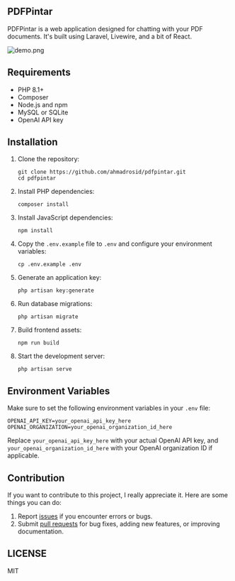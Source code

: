 ## PDFPintar

PDFPintar is a web application designed for chatting with your PDF documents. It's built using Laravel, Livewire, and a bit of React.

![demo.png](http://res.cloudinary.com/dr15yjl8w/image/upload/v1722672310/public/shc84ttvanftn575crkl.png)

## Requirements

- PHP 8.1+
- Composer
- Node.js and npm
- MySQL or SQLite
- OpenAI API key

## Installation

1. Clone the repository:
   ```
   git clone https://github.com/ahmadrosid/pdfpintar.git
   cd pdfpintar
   ```

2. Install PHP dependencies:
   ```
   composer install
   ```

3. Install JavaScript dependencies:
   ```
   npm install
   ```

4. Copy the `.env.example` file to `.env` and configure your environment variables:
   ```
   cp .env.example .env
   ```

5. Generate an application key:
   ```
   php artisan key:generate
   ```

6. Run database migrations:
   ```
   php artisan migrate
   ```

7. Build frontend assets:
   ```
   npm run build
   ```

8. Start the development server:
   ```
   php artisan serve
   ```

## Environment Variables

Make sure to set the following environment variables in your `.env` file:

```
OPENAI_API_KEY=your_openai_api_key_here
OPENAI_ORGANIZATION=your_openai_organization_id_here
```

Replace `your_openai_api_key_here` with your actual OpenAI API key, and `your_openai_organization_id_here` with your OpenAI organization ID if applicable.

## Contribution

If you want to contribute to this project, I really appreciate it. Here are some things you can do:

1. Report [issues](https://github.com/ahmadrosid/pdfpintar/issues) if you encounter errors or bugs.
1. Submit [pull requests](https://github.com/ahmadrosid/pdfpintar/pulls) for bug fixes, adding new features, or improving documentation.

## LICENSE

MIT